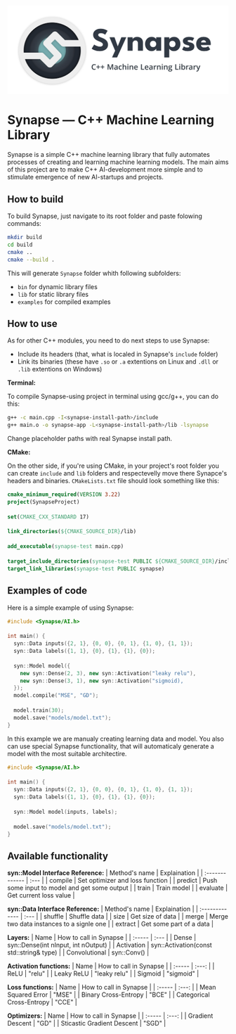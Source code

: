  !["Synapse Logo"](res/synapse-logo.png)

# Synapse — C++ Machine Learning Library

Synapse is a simple C++ machine learning library that fully automates processes of creating and learning machine learning models. The main aims of this project are to make C++ AI-development more simple and to stimulate emergence of new AI-startups and projects.

## How to build

To build Synapse, just navigate to its root folder and paste folowing commands:

```bash
mkdir build
cd build
cmake ..
cmake --build .
```

This will generate `Synapse` folder whith following subfolders:
* `bin` for dynamic library files
* `lib` for static library files
* `examples` for compiled examples

## How to use

As for other C++ modules, you need to do next steps to use Synapse:
* Include its headers (that, what is localed in Synapse's `include` folder)
* Link its binaries (these have `.so` or `.a` extentions on Linux and `.dll` or `.lib` extentions on Windows)

**Terminal:**

To compile Synapse-using project in terminal using gcc/g++, you can do this:

```bash
g++ -c main.cpp -I<synapse-install-path>/include
g++ main.o -o synapse-app -L<synapse-install-path>/lib -lsynapse
```

Change placeholder paths with real Synapse install path.

**CMake:**

On the other side, if you're using CMake, in your project's root folder you can create `include` and `lib` folders and respectevelly move there Synapce's headers and binaries.
`CMakeLists.txt` file should look something like this:

```cmake
cmake_minimum_required(VERSION 3.22)
project(SynapseProject)

set(CMAKE_CXX_STANDARD 17)

link_directories(${CMAKE_SOURCE_DIR}/lib)

add_executable(synapse-test main.cpp)

target_include_directories(synapse-test PUBLIC ${CMAKE_SOURCE_DIR}/include)
target_link_libraries(synapse-test PUBLIC synapse)
```

## Examples of code

Here is a simple example of using Synapse:

```c++
#include <Synapse/AI.h>

int main() {
  syn::Data inputs({2, 1}, {0, 0}, {0, 1}, {1, 0}, {1, 1});
  syn::Data labels({1, 1}, {0}, {1}, {1}, {0});

  syn::Model model({
    new syn::Dense(2, 3), new syn::Activation("leaky relu"),
    new syn::Dense(3, 1), new syn::Activation("sigmoid),
  });
  model.compile("MSE", "GD");

  model.train(30);
  model.save("models/model.txt");
}
```

In this example we are manualy creating learning data and model. You also can use special Synapse functionality, that will automaticaly generate a model with the most suitable architectire.

```c++
#include <Synapse/AI.h>

int main() {
  syn::Data inputs({2, 1}, {0, 0}, {0, 1}, {1, 0}, {1, 1});
  syn::Data labels({1, 1}, {0}, {1}, {1}, {0});

  syn::Model model(inputs, labels);

  model.save("models/model.txt");
}
```
## Available functionality

**syn::Model Interface Reference:**
| Method's name | Explaination |
| :------------- | :--- |
| compile | Set optimizer and loss function |
| predict | Push some input to model and get some output |
| train | Train model |
| evaluate | Get current loss value |

**syn::Data Interface Reference:**
| Method's name | Explaination |
| :------------- | :--- |
| shuffle | Shuffle data |
| size | Get size of data |
| merge | Merge two data instances to a signle one |
| extract | Get some part of a data |

**Layers:**
| Name | How to call in Synapse |
| :----- | :--- |
| Dense | syn::Dense(int nInput, int nOutput) |
| Activation | syn::Activation(const std::string& type)  |
| Convolutional | syn::Conv() |

**Activation functions:**
| Name | How to call in Synapse |
| :----- | :---: |
| ReLU | "relu"   |
| Leaky ReLU | "leaky relu"  |
| Sigmoid | "sigmoid"  |

**Loss functions:**
| Name | How to call in Synapse |
| :----- | :---: |
| Mean Squared Error | "MSE"   |
| Binary Cross-Entropy | "BCE"   |
| Categorical Cross-Entropy | "CCE"   |

**Optimizers:**
| Name | How to call in Synapse |
| :----- | :---: |
| Gradient Descent | "GD"   |
| Sticastic Gradient Descent | "SGD"   |

